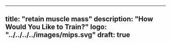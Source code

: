 
---
title: "retain muscle mass"
description: "How Would You Like to Train?"
logo: "../../../../images/mips.svg"
draft: true
---
